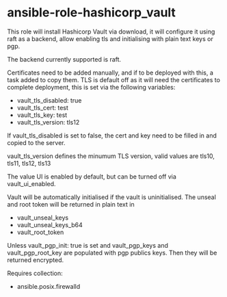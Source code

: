# ansible-role-hashicorp_vault

This role will install Hashicorp Vault via download, it will configure it using raft as a backend, allow enabling tls and initialising with plain text keys or pgp.


The backend currently supported is raft.

Certificates need to be added manually, and if to be deployed with this, a task added to copy them.
TLS is default off as it will need the certificates to complete deployment, this is set via the following variables:

- vault_tls_disabled: true
- vault_tls_cert: test
- vault_tls_key: test
- vault_tls_version: tls12

If vault_tls_disabled is set to false, the cert and key need to be filled in and copied to the server.

vault_tls_version defines the minumum TLS version, valid values are tls10, tls11, tls12, tls13

The value UI is enabled by default, but can be turned off via vault_ui_enabled.

Vault will be automatically initialised if the vault is uninitialised.
The unseal and root token will be returned in plain text in

- vault_unseal_keys
- vault_unseal_keys_b64
- vault_root_token

Unless vault_pgp_init: true is set and vault_pgp_keys and vault_pgp_root_key are populated with pgp publics keys. Then they will be returned encrypted.

Requires collection:
- ansible.posix.firewalld